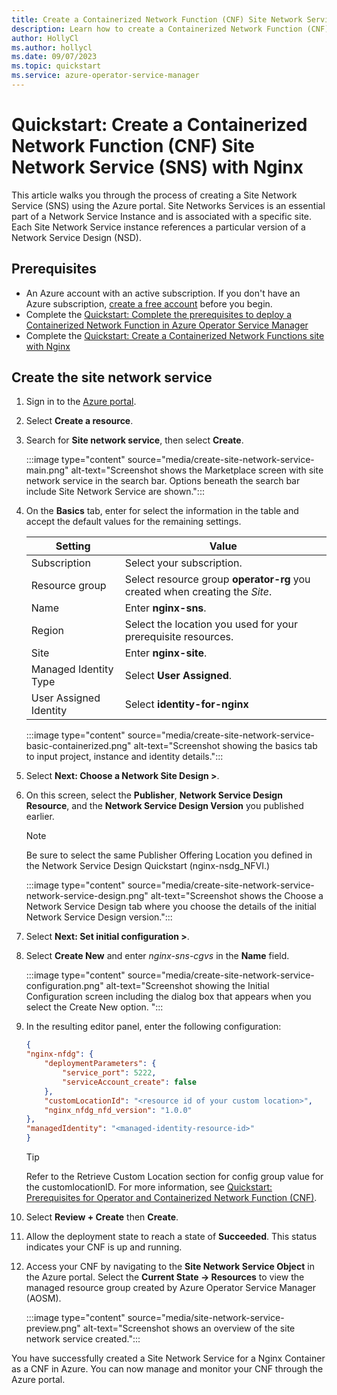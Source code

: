 ```yaml
---
title: Create a Containerized Network Function (CNF) Site Network Service with Nginx
description: Learn how to create a Containerized Network Function (CNF) Site Network Service (SNS) with Nginx.
author: HollyCl
ms.author: hollycl
ms.date: 09/07/2023
ms.topic: quickstart
ms.service: azure-operator-service-manager
---
```


# Quickstart: Create a Containerized Network Function (CNF) Site Network Service (SNS) with Nginx  

 This article walks you through the process of creating a Site Network Service (SNS) using the Azure portal. Site Networks Services is an essential part of a Network Service Instance and is associated with a specific site. Each Site Network Service instance references a particular version of a Network Service Design (NSD). 

## Prerequisites

- An Azure account with an active subscription. If you don't have an Azure subscription, [create a free account](https://azure.microsoft.com/free/?WT.mc_id=A261C142F) before you begin.
- Complete the [Quickstart: Complete the prerequisites to deploy a Containerized Network Function in Azure Operator Service Manager](quickstart-containerized-network-function-prerequisites.md)
- Complete the [Quickstart: Create a Containerized Network Functions site with Nginx](quickstart-containerized-network-function-create-site.md)

## Create the site network service

1. Sign in to the [Azure portal](https://ms.portal.azure.com/).
1. Select **Create a resource**.
1. Search for **Site network service**, then select **Create**.

     :::image type="content" source="media/create-site-network-service-main.png" alt-text="Screenshot shows the Marketplace screen with site network service in the search bar. Options beneath the search bar include Site Network Service are shown.":::
1. On the **Basics** tab, enter for select the information in the table and accept the default values for the remaining settings.


    |Setting  |Value  |
    |---------|---------|
    |Subscription     |   Select your subscription.      |
    |Resource group     |     Select resource group **operator-rg** you created when creating the *Site*.   |
    |Name     |  Enter **nginx-sns**.       |
    |Region     |  Select the location you used for your prerequisite resources.       |
    |Site    |  Enter **nginx-site**.       |
    |Managed Identity Type    |    Select **User Assigned**.     |
    |User Assigned Identity | Select **identity-for-nginx**                    
 
     
    :::image type="content" source="media/create-site-network-service-basic-containerized.png" alt-text="Screenshot showing the basics tab to input project, instance and identity details.":::

1. Select **Next: Choose a Network Site Design >**.
1. On this screen, select the **Publisher**, **Network Service Design Resource**, and the **Network Service Design Version** you published earlier.
    > [!NOTE]
    > Be sure to select the same Publisher Offering Location you defined in the Network Service Design Quickstart (nginx-nsdg_NFVI.)
    

    :::image type="content" source="media/create-site-network-service-network-service-design.png" alt-text="Screenshot shows the Choose a Network Service Design tab where you choose the details of the initial Network Service Design version.":::
   
1. Select **Next: Set initial configuration >**. 
1. Select **Create New** and enter *nginx-sns-cgvs* in the **Name** field.

    :::image type="content" source="media/create-site-network-service-configuration.png" alt-text="Screenshot showing the Initial Configuration screen including the dialog box that appears when you select the Create New option. ":::
1. In the resulting editor panel, enter the following configuration:
    
    ```json
    { 
    "nginx-nfdg": { 
        "deploymentParameters": { 
            "service_port": 5222, 
            "serviceAccount_create": false 
        }, 
        "customLocationId": "<resource id of your custom location>", 
        "nginx_nfdg_nfd_version": "1.0.0" 
    }, 
    "managedIdentity": "<managed-identity-resource-id>"
    }
    ```

   > [!TIP]
   > Refer to the Retrieve Custom Location section for config group value for the customlocationID. For more information, see [Quickstart: Prerequisites for Operator and Containerized Network Function (CNF)](quickstart-containerized-network-function-operator.md).

10. Select **Review + Create** then **Create**.
1. Allow the deployment state to reach a state of **Succeeded**. This status indicates your CNF is up and running.
1. Access your CNF by navigating to the **Site Network Service Object** in the Azure portal. Select the **Current State -> Resources** to view the managed resource group created by Azure Operator Service Manager (AOSM).

    :::image type="content" source="media/site-network-service-preview.png" alt-text="Screenshot shows an overview of the site network service created.":::

You have successfully created a Site Network Service for a Nginx Container as a CNF in Azure. You can now manage and monitor your CNF through the Azure portal. 
